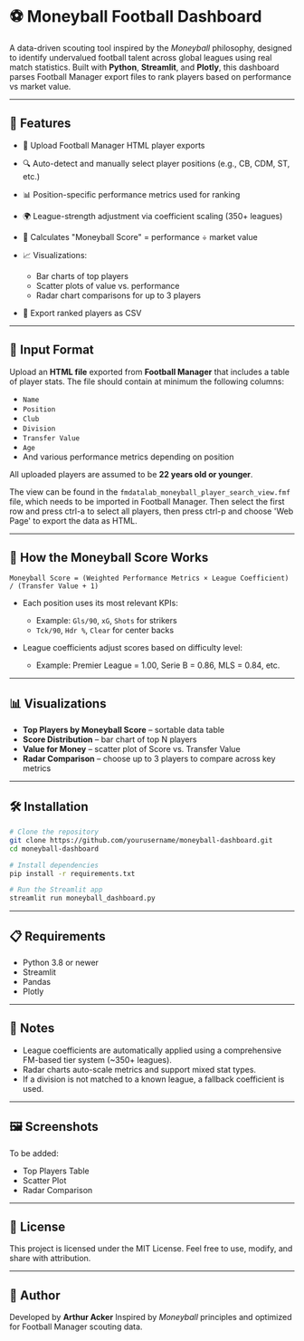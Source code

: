 # ⚽ Moneyball Football Dashboard

A data-driven scouting tool inspired by the *Moneyball* philosophy, designed to identify undervalued football talent across global leagues using real match statistics. Built with **Python**, **Streamlit**, and **Plotly**, this dashboard parses Football Manager export files to rank players based on performance vs market value.

---

## 🚀 Features

* 📅 Upload Football Manager HTML player exports
* 🔍 Auto-detect and manually select player positions (e.g., CB, CDM, ST, etc.)
* 📊 Position-specific performance metrics used for ranking
* 🌍 League-strength adjustment via coefficient scaling (350+ leagues)
* 🧠 Calculates "Moneyball Score" = performance ÷ market value
* 📈 Visualizations:

  * Bar charts of top players
  * Scatter plots of value vs. performance
  * Radar chart comparisons for up to 3 players
* 📄 Export ranked players as CSV

---

## 📂 Input Format

Upload an **HTML file** exported from **Football Manager** that includes a table of player stats. The file should contain at minimum the following columns:

* `Name`
* `Position`
* `Club`
* `Division`
* `Transfer Value`
* `Age`
* And various performance metrics depending on position

All uploaded players are assumed to be **22 years old or younger**.

The view can be found in the `fmdatalab_moneyball_player_search_view.fmf` file, which needs to be imported in Football Manager. Then select the first row and press ctrl-a to select all players, then press ctrl-p and choose 'Web Page' to export the data as HTML.

---

## 🧶 How the Moneyball Score Works

```
Moneyball Score = (Weighted Performance Metrics × League Coefficient) / (Transfer Value + 1)
```

* Each position uses its most relevant KPIs:

  * Example: `Gls/90`, `xG`, `Shots` for strikers
  * `Tck/90`, `Hdr %`, `Clear` for center backs
* League coefficients adjust scores based on difficulty level:

  * Example: Premier League = 1.00, Serie B = 0.86, MLS = 0.84, etc.

---

## 📊 Visualizations

* **Top Players by Moneyball Score** – sortable data table
* **Score Distribution** – bar chart of top N players
* **Value for Money** – scatter plot of Score vs. Transfer Value
* **Radar Comparison** – choose up to 3 players to compare across key metrics

---

## 🛠️ Installation

```bash
# Clone the repository
git clone https://github.com/yourusername/moneyball-dashboard.git
cd moneyball-dashboard

# Install dependencies
pip install -r requirements.txt

# Run the Streamlit app
streamlit run moneyball_dashboard.py
```

---

## 📋 Requirements

* Python 3.8 or newer
* Streamlit
* Pandas
* Plotly

---

## 📝 Notes

* League coefficients are automatically applied using a comprehensive FM-based tier system (\~350+ leagues).
* Radar charts auto-scale metrics and support mixed stat types.
* If a division is not matched to a known league, a fallback coefficient is used.

---

## 🖼️ Screenshots

To be added:

* Top Players Table
* Scatter Plot
* Radar Comparison

---

## 📄 License

This project is licensed under the MIT License.
Feel free to use, modify, and share with attribution.

---

## 👤 Author

Developed by **Arthur Acker**
Inspired by *Moneyball* principles and optimized for Football Manager scouting data.
